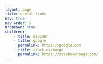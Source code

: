 ```yaml
---
layout: page
title: useful links
nav: true
nav_order: 6
dropdown: true
children: 
    - title: divider
    - title: google
      permalink: https://google.com
    - title: stack exchange
      permalink: https://stackexchange.com/
---
```


